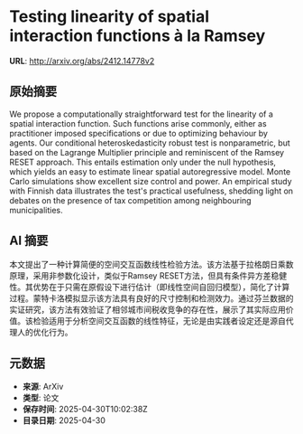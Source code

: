 # Testing linearity of spatial interaction functions à la Ramsey

**URL**: http://arxiv.org/abs/2412.14778v2

## 原始摘要

We propose a computationally straightforward test for the linearity of a
spatial interaction function. Such functions arise commonly, either as
practitioner imposed specifications or due to optimizing behaviour by agents.
Our conditional heteroskedasticity robust test is nonparametric, but based on
the Lagrange Multiplier principle and reminiscent of the Ramsey RESET approach.
This entails estimation only under the null hypothesis, which yields an easy to
estimate linear spatial autoregressive model. Monte Carlo simulations show
excellent size control and power. An empirical study with Finnish data
illustrates the test's practical usefulness, shedding light on debates on the
presence of tax competition among neighbouring municipalities.


## AI 摘要

本文提出了一种计算简便的空间交互函数线性检验方法。该方法基于拉格朗日乘数原理，采用非参数化设计，类似于Ramsey RESET方法，但具有条件异方差稳健性。其优势在于只需在原假设下进行估计（即线性空间自回归模型），简化了计算过程。蒙特卡洛模拟显示该方法具有良好的尺寸控制和检测效力。通过芬兰数据的实证研究，该方法有效验证了相邻城市间税收竞争的存在性，展示了其实际应用价值。该检验适用于分析空间交互函数的线性特征，无论是由实践者设定还是源自代理人的优化行为。

## 元数据

- **来源**: ArXiv
- **类型**: 论文
- **保存时间**: 2025-04-30T10:02:38Z
- **目录日期**: 2025-04-30
